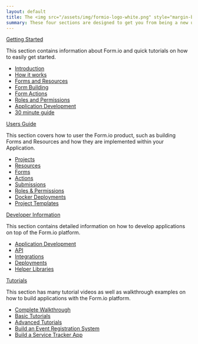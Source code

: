 ```yaml
---
layout: default
title: The <img src="/assets/img/formio-logo-white.png" style="margin-bottom:10px" /> help guide.
summary: These four sections are designed to get you from being a new user, to being a Form.io expert. Please let us know if you have any questions that are not answered on this site.
---
```

<div class="row">
  <div class="col-sm-6">
    <div class="panel panel-primary">
      <div class="panel-heading"><a class="panel-title" href="/intro/welcome/"><i class="fa fa-rocket"></i> Getting Started</a></div>
      <div class="panel-body">
        <p>This section contains information about Form.io and quick tutorials on how to easily get started.</p>
      </div>
      <ul class="list-group">
        <li class="list-group-item"><a href="/intro/welcome/">Introduction</a></li>
        <li class="list-group-item"><a href="/intro/howworks/">How it works</a></li>
        <li class="list-group-item"><a href="/intro/howworks/#formsandresources">Forms and Resources</a></li>
        <li class="list-group-item"><a href="/intro/howworks/#formbuilding">Form Building</a></li>
        <li class="list-group-item"><a href="/intro/howworks/#actions">Form Actions</a></li>
        <li class="list-group-item"><a href="/intro/howworks/#permissions">Roles and Permissions</a></li>
        <li class="list-group-item"><a href="/intro/appdev/">Application Development</a></li>
        <li class="list-group-item"><a href="/intro/guide/">30 minute guide</a></li>
      </ul>
    </div>
  </div>
  <div class="col-sm-6">
    <div class="panel panel-success">
      <div class="panel-heading"><a class="panel-title" href="/userguide/introduction/"><i class="fa fa-book"></i> Users Guide</a></div>
      <div class="panel-body">
        <p>This section covers how to user the Form.io product, such as building Forms and Resources and how they are implemented within your Application.</p>
      </div>
      <ul class="list-group">
        <li class="list-group-item"><a href="/userguide/projects/">Projects</a></li>
        <li class="list-group-item"><a href="/userguide/resources/">Resources</a></li>
        <li class="list-group-item"><a href="/userguide/forms/">Forms</a></li>
        <li class="list-group-item"><a href="/userguide/actions/">Actions</a></li>
        <li class="list-group-item"><a href="/userguide/submissions/">Submissions</a></li>
        <li class="list-group-item"><a href="/userguide/roles-and-permissions/">Roles & Permissions</a></li>
        <li class="list-group-item"><a href="/userguide/docker/">Docker Deployments</a></li>
        <li class="list-group-item"><a href="/userguide/project-templates/">Project Templates</a></li>
      </ul>
    </div>
  </div>
</div>
<div class="row">
  <div class="col-sm-6">
    <div class="panel panel-success">
      <div class="panel-heading"><a class="panel-title" href="/developer/info/welcome/"><i class="fa fa-code"></i> Developer Information</a></div>
      <div class="panel-body">
        <p>This section contains detailed information on how to develop applications on top of the Form.io platform.</p>
      </div>
      <ul class="list-group">
        <li class="list-group-item"><a href="/developer/info/welcome/">Application Development</a></li>
        <li class="list-group-item"><a href="/developer/api/postman/">API</a></li>
        <li class="list-group-item"><a href="/developer/integrations/start/">Integrations</a></li>
        <li class="list-group-item"><a href="/developer/deployments/aws/">Deployments</a></li>
        <li class="list-group-item"><a href="/developer/libraries/angular/">Helper Libraries</a></li>
      </ul>
    </div>
  </div>
  <div class="col-sm-6">
    <div class="panel panel-primary">
      <div class="panel-heading"><a class="panel-title" href="/tutorials/videos/welcome/"><i class="fa fa-play-circle"></i> Tutorials</a></div>
      <div class="panel-body">
        <p>This section has many tutorial videos as well as walkthrough examples on how to build applications with the Form.io platform.</p>
      </div>
      <ul class="list-group">
        <li class="list-group-item"><a href="/tutorials/videos/walkthrough/">Complete Walkthrough</a></li>
        <li class="list-group-item"><a href="/tutorials/videos/basictutorial/">Basic Tutorials</a></li>
        <li class="list-group-item"><a href="/tutorials/videos/advancedtutorial/">Advanced Tutorials</a></li>
        <li class="list-group-item"><a href="/intro/guide/">Build an Event Registration System</a></li>
        <li class="list-group-item"><a href="/tutorials/walkthroughs/servicetracker/">Build a Service Tracker App</a></li>
      </ul>
    </div>
  </div>
</div>
